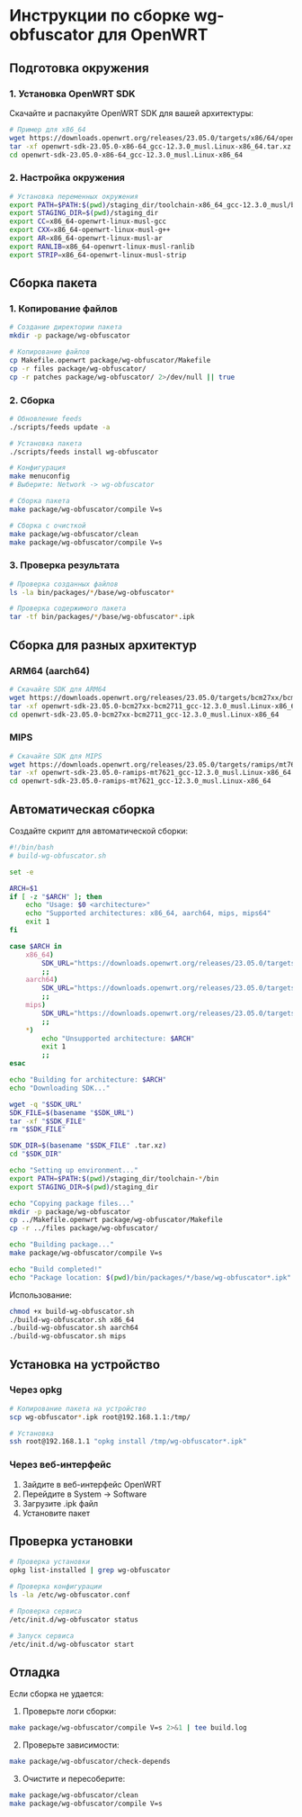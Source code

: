 # Инструкции по сборке wg-obfuscator для OpenWRT

## Подготовка окружения

### 1. Установка OpenWRT SDK

Скачайте и распакуйте OpenWRT SDK для вашей архитектуры:
```bash
# Пример для x86_64
wget https://downloads.openwrt.org/releases/23.05.0/targets/x86/64/openwrt-sdk-23.05.0-x86-64_gcc-12.3.0_musl.Linux-x86_64.tar.xz
tar -xf openwrt-sdk-23.05.0-x86-64_gcc-12.3.0_musl.Linux-x86_64.tar.xz
cd openwrt-sdk-23.05.0-x86-64_gcc-12.3.0_musl.Linux-x86_64
```

### 2. Настройка окружения

```bash
# Установка переменных окружения
export PATH=$PATH:$(pwd)/staging_dir/toolchain-x86_64_gcc-12.3.0_musl/bin
export STAGING_DIR=$(pwd)/staging_dir
export CC=x86_64-openwrt-linux-musl-gcc
export CXX=x86_64-openwrt-linux-musl-g++
export AR=x86_64-openwrt-linux-musl-ar
export RANLIB=x86_64-openwrt-linux-musl-ranlib
export STRIP=x86_64-openwrt-linux-musl-strip
```

## Сборка пакета

### 1. Копирование файлов

```bash
# Создание директории пакета
mkdir -p package/wg-obfuscator

# Копирование файлов
cp Makefile.openwrt package/wg-obfuscator/Makefile
cp -r files package/wg-obfuscator/
cp -r patches package/wg-obfuscator/ 2>/dev/null || true
```

### 2. Сборка

```bash
# Обновление feeds
./scripts/feeds update -a

# Установка пакета
./scripts/feeds install wg-obfuscator

# Конфигурация
make menuconfig
# Выберите: Network -> wg-obfuscator

# Сборка пакета
make package/wg-obfuscator/compile V=s

# Сборка с очисткой
make package/wg-obfuscator/clean
make package/wg-obfuscator/compile V=s
```

### 3. Проверка результата

```bash
# Проверка созданных файлов
ls -la bin/packages/*/base/wg-obfuscator*

# Проверка содержимого пакета
tar -tf bin/packages/*/base/wg-obfuscator*.ipk
```

## Сборка для разных архитектур

### ARM64 (aarch64)
```bash
# Скачайте SDK для ARM64
wget https://downloads.openwrt.org/releases/23.05.0/targets/bcm27xx/bcm2711/openwrt-sdk-23.05.0-bcm27xx-bcm2711_gcc-12.3.0_musl.Linux-x86_64.tar.xz
tar -xf openwrt-sdk-23.05.0-bcm27xx-bcm2711_gcc-12.3.0_musl.Linux-x86_64.tar.xz
cd openwrt-sdk-23.05.0-bcm27xx-bcm2711_gcc-12.3.0_musl.Linux-x86_64
```

### MIPS
```bash
# Скачайте SDK для MIPS
wget https://downloads.openwrt.org/releases/23.05.0/targets/ramips/mt7621/openwrt-sdk-23.05.0-ramips-mt7621_gcc-12.3.0_musl.Linux-x86_64.tar.xz
tar -xf openwrt-sdk-23.05.0-ramips-mt7621_gcc-12.3.0_musl.Linux-x86_64.tar.xz
cd openwrt-sdk-23.05.0-ramips-mt7621_gcc-12.3.0_musl.Linux-x86_64
```

## Автоматическая сборка

Создайте скрипт для автоматической сборки:

```bash
#!/bin/bash
# build-wg-obfuscator.sh

set -e

ARCH=$1
if [ -z "$ARCH" ]; then
    echo "Usage: $0 <architecture>"
    echo "Supported architectures: x86_64, aarch64, mips, mips64"
    exit 1
fi

case $ARCH in
    x86_64)
        SDK_URL="https://downloads.openwrt.org/releases/23.05.0/targets/x86/64/openwrt-sdk-23.05.0-x86-64_gcc-12.3.0_musl.Linux-x86_64.tar.xz"
        ;;
    aarch64)
        SDK_URL="https://downloads.openwrt.org/releases/23.05.0/targets/bcm27xx/bcm2711/openwrt-sdk-23.05.0-bcm27xx-bcm2711_gcc-12.3.0_musl.Linux-x86_64.tar.xz"
        ;;
    mips)
        SDK_URL="https://downloads.openwrt.org/releases/23.05.0/targets/ramips/mt7621/openwrt-sdk-23.05.0-ramips-mt7621_gcc-12.3.0_musl.Linux-x86_64.tar.xz"
        ;;
    *)
        echo "Unsupported architecture: $ARCH"
        exit 1
        ;;
esac

echo "Building for architecture: $ARCH"
echo "Downloading SDK..."

wget -q "$SDK_URL"
SDK_FILE=$(basename "$SDK_URL")
tar -xf "$SDK_FILE"
rm "$SDK_FILE"

SDK_DIR=$(basename "$SDK_FILE" .tar.xz)
cd "$SDK_DIR"

echo "Setting up environment..."
export PATH=$PATH:$(pwd)/staging_dir/toolchain-*/bin
export STAGING_DIR=$(pwd)/staging_dir

echo "Copying package files..."
mkdir -p package/wg-obfuscator
cp ../Makefile.openwrt package/wg-obfuscator/Makefile
cp -r ../files package/wg-obfuscator/

echo "Building package..."
make package/wg-obfuscator/compile V=s

echo "Build completed!"
echo "Package location: $(pwd)/bin/packages/*/base/wg-obfuscator*.ipk"
```

Использование:
```bash
chmod +x build-wg-obfuscator.sh
./build-wg-obfuscator.sh x86_64
./build-wg-obfuscator.sh aarch64
./build-wg-obfuscator.sh mips
```

## Установка на устройство

### Через opkg
```bash
# Копирование пакета на устройство
scp wg-obfuscator*.ipk root@192.168.1.1:/tmp/

# Установка
ssh root@192.168.1.1 "opkg install /tmp/wg-obfuscator*.ipk"
```

### Через веб-интерфейс
1. Зайдите в веб-интерфейс OpenWRT
2. Перейдите в System -> Software
3. Загрузите .ipk файл
4. Установите пакет

## Проверка установки

```bash
# Проверка установки
opkg list-installed | grep wg-obfuscator

# Проверка конфигурации
ls -la /etc/wg-obfuscator.conf

# Проверка сервиса
/etc/init.d/wg-obfuscator status

# Запуск сервиса
/etc/init.d/wg-obfuscator start
```

## Отладка

Если сборка не удается:

1. Проверьте логи сборки:
```bash
make package/wg-obfuscator/compile V=s 2>&1 | tee build.log
```

2. Проверьте зависимости:
```bash
make package/wg-obfuscator/check-depends
```

3. Очистите и пересоберите:
```bash
make package/wg-obfuscator/clean
make package/wg-obfuscator/compile V=s
```